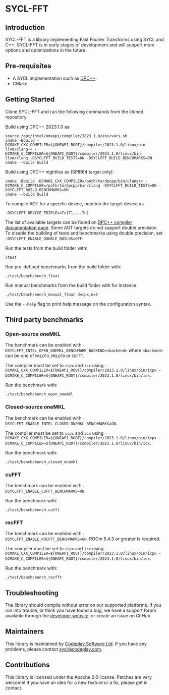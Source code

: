 # SYCL-FFT

## Introduction

SYCL-FFT is a library implementing Fast Fourier Transforms using SYCL and C++.
SYCL-FFT is in early stages of development and will support more options and optimizations in the future.

## Pre-requisites

* A SYCL implementation such as [DPC++].
* CMake

## Getting Started

Clone SYCL-FFT and run the following commands from the cloned repository.

Build using DPC++ 2023.1.0 as:

```shell
source /opt/intel/oneapi/compiler/2023.1.0/env/vars.sh
cmake -Bbuild -DCMAKE_CXX_COMPILER=${ONEAPI_ROOT}/compiler/2023.1.0/linux/bin-llvm/clang++ -DCMAKE_C_COMPILER=${ONEAPI_ROOT}/compiler/2023.1.0/linux/bin-llvm/clang -DSYCLFFT_BUILD_TESTS=ON -DSYCLFFT_BUILD_BENCHMARKS=ON
cmake --build build
```

Build using DPC++ nightlies as (SPIR64 target only):

```shell
cmake -Bbuild -DCMAKE_CXX_COMPILER=/path/to/dpcpp/bin/clang++ -DCMAKE_C_COMPILER=/path/to/dpcpp/bin/clang -DSYCLFFT_BUILD_TESTS=ON -DSYCLFFT_BUILD_BENCHMARKS=ON
cmake --build build
```

To compile AOT for a specific device, mention the target device as 

```
-DSYCLFFT_DEVICE_TRIPLE=<T>[T1,..,Tn]
```

The list of available targets can be found on [DPC++ compiler documentation page].
Some AOT targets do not support double precision. 
To disable the building of tests and benchmarks using double precision, set `-DSYCLFFT_ENABLE_DOUBLE_BUILDS=OFF`.

Run the tests from the build folder with:

```shell
ctest
```

Run pre-defined benchmarks from the build folder with:

```shell
./test/bench/bench_float
```

Run manual benchmarks from the build folder with for instance:

```shell
./test/bench/bench_manual_float d=cpx,n=5
```

Use the `--help` flag to print help message on the configuration syntax.

## Third party benchmarks

### Open-source oneMKL

The benchmark can be enabled with `-DSYCLFFT_INTEL_OPEN_ONEMKL_BENCHMARK_BACKEND=<backend>` where `<backend>` can be one of `MKLCPU`, `MKLGPU` or `CUFFT`.

The compiler must be set to `icpx` and `icx` using `-DCMAKE_CXX_COMPILER=${ONEAPI_ROOT}/compiler/2023.1.0/linux/bin/icpx -DCMAKE_C_COMPILER=${ONEAPI_ROOT}/compiler/2023.1.0/linux/bin/icx`.

Run the benchmark with:
```shell
./test/bench/bench_open_onemkl
```

### Closed-source oneMKL

The benchmark can be enabled with `-DSYCLFFT_ENABLE_INTEL_CLOSED_ONEMKL_BENCHMARKS=ON`.

The compiler must be set to `icpx` and `icx` using `-DCMAKE_CXX_COMPILER=${ONEAPI_ROOT}/compiler/2023.1.0/linux/bin/icpx -DCMAKE_C_COMPILER=${ONEAPI_ROOT}/compiler/2023.1.0/linux/bin/icx`.

Run the benchmark with:

```shell
./test/bench/bench_closed_onemkl
```

### cuFFT

The benchmark can be enabled with `-DSYCLFFT_ENABLE_CUFFT_BENCHMARKS=ON`.

Run the benchmark with:

```shell
./test/bench/bench_cufft
```

### rocFFT

The benchmark can be enabled with `-DSYCLFFT_ENABLE_ROCFFT_BENCHMARKS=ON`. ROCm 5.4.3 or greater is required.

The compiler must be set to `icpx` and `icx` using `-DCMAKE_CXX_COMPILER=${ONEAPI_ROOT}/compiler/2023.1.0/linux/bin/icpx -DCMAKE_C_COMPILER=${ONEAPI_ROOT}/compiler/2023.1.0/linux/bin/icx`.

Run the benchmark with:

```shell
./test/bench/bench_rocfft
```

## Troubleshooting

The library should compile without error on our supported platforms.
If you run into trouble, or think you have found a bug, we have a support
forum available through the [developer website], or create an issue on GitHub.

## Maintainers

This library is maintained by [Codeplay Software Ltd].
If you have any problems, please contact sycl@codeplay.com.

## Contributions

This library is licensed under the Apache 2.0 license. Patches are very
welcome! If you have an idea for a new feature or a fix, please get in
contact.

[DPC++]: https://www.intel.com/content/www/us/en/develop/documentation/oneapi-dpcpp-cpp-compiler-dev-guide-and-reference/top.html
[developer website]: https://developer.codeplay.com
[Codeplay Software Ltd]: https://www.codeplay.com
[DPC++ compiler documentation page]: https://intel.github.io/llvm-docs/UsersManual.html
[open-source oneMKL]: https://github.com/oneapi-src/oneMKL
[close-source oneMKL]: https://www.intel.com/content/www/us/en/developer/tools/oneapi/onemkl.html
[cuFFT]: https://docs.nvidia.com/cuda/cufft/
